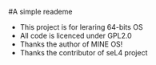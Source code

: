 #A simple reademe

- This project is for leraring 64-bits OS
- All code is licenced under GPL2.0
- Thanks the author of MINE OS!
- Thanks the contributor of seL4 project
